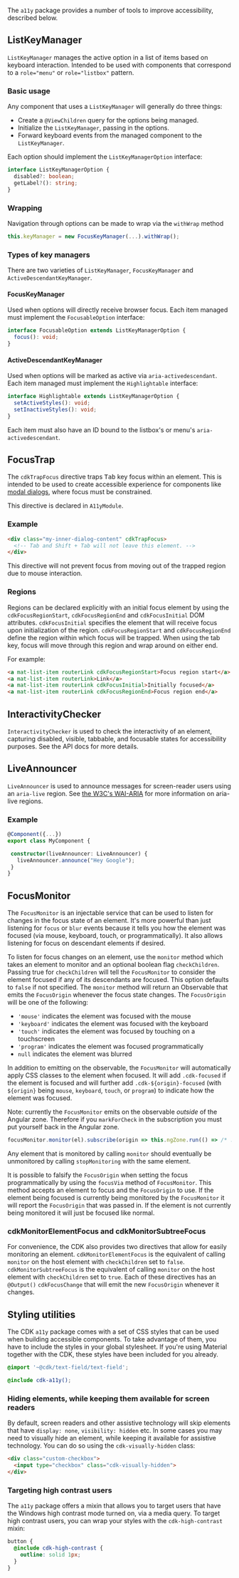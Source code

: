 The `a11y` package provides a number of tools to improve accessibility, described below.

## ListKeyManager
`ListKeyManager` manages the active option in a list of items based on keyboard interaction.
Intended to be used with components that correspond to a `role="menu"` or `role="listbox"` pattern.

### Basic usage
Any component that uses a `ListKeyManager` will generally do three things:
* Create a `@ViewChildren` query for the options being managed.
* Initialize the `ListKeyManager`, passing in the options.
* Forward keyboard events from the managed component to the `ListKeyManager`.

Each option should implement the `ListKeyManagerOption` interface:
```ts
interface ListKeyManagerOption {
  disabled?: boolean;
  getLabel?(): string;
}
```

### Wrapping
Navigation through options can be made to wrap via the `withWrap` method
```ts
this.keyManager = new FocusKeyManager(...).withWrap();
```

### Types of key managers
There are two varieties of `ListKeyManager`, `FocusKeyManager` and `ActiveDescendantKeyManager`.

#### FocusKeyManager
Used when options will directly receive browser focus. Each item managed must implement the
`FocusableOption` interface:
```ts
interface FocusableOption extends ListKeyManagerOption {
  focus(): void;
}
```

#### ActiveDescendantKeyManager
Used when options will be marked as active via `aria-activedescendant`.
Each item managed must implement the
`Highlightable` interface:
```ts
interface Highlightable extends ListKeyManagerOption {
  setActiveStyles(): void;
  setInactiveStyles(): void;
}
```

Each item must also have an ID bound to the listbox's or menu's `aria-activedescendant`.


## FocusTrap
The `cdkTrapFocus` directive traps <kbd>Tab</kbd> key focus within an element. This is intended to
be used to create accessible experience for components like
[modal dialogs](https://www.w3.org/TR/wai-aria-practices-1.1/#dialog_modal), where focus must be
constrained.

This directive is declared in `A11yModule`.

### Example
```html
<div class="my-inner-dialog-content" cdkTrapFocus>
  <!-- Tab and Shift + Tab will not leave this element. -->
</div>
```

This directive will not prevent focus from moving out of the trapped region due to mouse
interaction.

### Regions
Regions can be declared explicitly with an initial focus element by using
the `cdkFocusRegionStart`, `cdkFocusRegionEnd` and `cdkFocusInitial` DOM attributes.
`cdkFocusInitial` specifies the element that will receive focus upon initialization of the region.
`cdkFocusRegionStart` and `cdkFocusRegionEnd` define the region within which focus will be
trapped. When using the tab key, focus will move through this region and wrap around on either end.

For example:

```html
<a mat-list-item routerLink cdkFocusRegionStart>Focus region start</a>
<a mat-list-item routerLink>Link</a>
<a mat-list-item routerLink cdkFocusInitial>Initially focused</a>
<a mat-list-item routerLink cdkFocusRegionEnd>Focus region end</a>
```


## InteractivityChecker
`InteractivityChecker` is used to check the interactivity of an element, capturing disabled,
visible, tabbable, and focusable states for accessibility purposes. See the API docs for more
details.


## LiveAnnouncer
`LiveAnnouncer` is used to announce messages for screen-reader users using an `aria-live` region.
See [the W3C's WAI-ARIA](https://www.w3.org/WAI/PF/aria-1.1/states_and_properties#aria-live)
for more information on aria-live regions.

### Example
```ts
@Component({...})
export class MyComponent {

 constructor(liveAnnouncer: LiveAnnouncer) {
   liveAnnouncer.announce("Hey Google");
 }
}
```

## FocusMonitor
The `FocusMonitor` is an injectable service that can be used to listen for changes in the focus
state of an element. It's more powerful than just listening for `focus` or `blur` events because it
tells you how the element was focused (via mouse, keyboard, touch, or programmatically). It also
allows listening for focus on descendant elements if desired.

To listen for focus changes on an element, use the `monitor` method which takes an element to
monitor and an optional boolean flag `checkChildren`. Passing true for `checkChildren` will tell the
`FocusMonitor` to consider the element focused if any of its descendants are focused. This option
defaults to `false` if not specified. The `monitor` method will return an Observable that emits the
`FocusOrigin` whenever the focus state changes. The `FocusOrigin` will be one of the following:

* `'mouse'` indicates the element was focused with the mouse
* `'keyboard'` indicates the element was focused with the keyboard
* `'touch'` indicates the element was focused by touching on a touchscreen
* `'program'` indicates the element was focused programmatically
* `null` indicates the element was blurred

In addition to emitting on the observable, the `FocusMonitor` will automatically apply CSS classes
to the element when focused. It will add `.cdk-focused` if the element is focused and will further
add `.cdk-${origin}-focused` (with `${origin}` being `mouse`, `keyboard`, `touch`, or `program`) to
indicate how the element was focused.

Note: currently the `FocusMonitor` emits on the observable _outside_ of the Angular zone. Therefore
if you `markForCheck` in the subscription you must put yourself back in the Angular zone.

```ts
focusMonitor.monitor(el).subscribe(origin => this.ngZone.run(() => /* ... */ ));
```

Any element that is monitored by calling `monitor` should eventually be unmonitored by calling
`stopMonitoring` with the same element.

<!-- example(focus-monitor-overview) -->

It is possible to falsify the `FocusOrigin` when setting the focus programmatically by using the
`focusVia` method of `FocusMonitor`. This method accepts an element to focus and the `FocusOrigin`
to use. If the element being focused is currently being monitored by the `FocusMonitor` it will
report the `FocusOrigin` that was passed in. If the element is not currently being monitored it will
just be focused like normal.

<!-- example(focus-monitor-focus-via) -->

### cdkMonitorElementFocus and cdkMonitorSubtreeFocus
For convenience, the CDK also provides two directives that allow for easily monitoring an element.
`cdkMonitorElementFocus` is the equivalent of calling `monitor` on the host element with
`checkChildren` set to `false`. `cdkMonitorSubtreeFocus` is the equivalent of calling `monitor` on
the host element with `checkChildren` set to `true`. Each of these directives has an `@Output()`
`cdkFocusChange` that will emit the new `FocusOrigin` whenever it changes.

<!-- example(focus-monitor-directives) -->

## Styling utilities
The CDK `a11y` package comes with a set of CSS styles that can be used when building accessible
components. To take advantage of them, you have to include the styles in your global stylesheet.
If you're using Material together with the CDK, these styles have been included for you already.

```scss
@import '~@cdk/text-field/text-field';

@include cdk-a11y();
```

### Hiding elements, while keeping them available for screen readers
By default, screen readers and other assistive technology will skip elements that have
`display: none`, `visibility: hidden` etc. In some cases you may need to visually hide an element,
while keeping it available for assistive technology. You can do so using the `cdk-visually-hidden`
class:

```html
<div class="custom-checkbox">
  <input type="checkbox" class="cdk-visually-hidden">
</div>
```

### Targeting high contrast users
The `a11y` package offers a mixin that allows you to target users that have the Windows high
contrast mode turned on, via a media query. To target high contrast users, you can wrap your
styles with the `cdk-high-contrast` mixin:

```scss
button {
  @include cdk-high-contrast {
    outline: solid 1px;
  }
}
```
